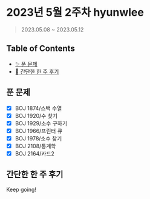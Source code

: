 # 2023년 5월 2주차 hyunwlee

> 2023.05.08 ~ 2023.05.12

## Table of Contents

- [✨ 푼 문제](#푼-문제)
- [🤔 간단한 한 주 후기](#간단한-한-주-후기)

## 푼 문제

<!-- 📕 백준 : BOJ 문제번호/문제제목 e.g. BOJ 2577/숫자의 개수 -->
<!-- 📗 프로그래머스 : PRO 문제번호/문제제목 e.g. PRO 120812/최빈값 구하기 -->
<!-- 백준허브를 사용하시면 프로그래머스의 문제번호도 확인하실 수 있습니다 -->

- [x] BOJ 1874/스택 수열
- [x] BOJ 1920/수 찾기
- [x] BOJ 1929/소수 구하기
- [x] BOJ 1966/프린터 큐
- [x] BOJ 1978/소수 찾기
- [x] BOJ 2108/통계학
- [x] BOJ 2164/카드2

## 간단한 한 주 후기

<!-- 한 주 후기를 간단하게 작성해주세요 ! -->

Keep going!
